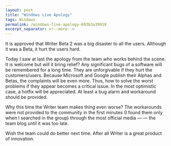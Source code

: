 ```yaml
---
layout: post
title: "Windows Live Apology"
tags: Windows
permalink: /windows-live-apology-693b3a39918
excerpt_separator: <!--more-->
---
```


It is approved that Writer Beta 2 was a big disaster to all the users. Although it was a Beta, it hurt the users hard.

Today I saw at last the apology from the team who works behind the scene. It is welcome but will it bring relief? Any significant bugs of a software will be remembered for a long time. They are unforgivable if they hurt the customers/users. Because Microsoft and Google publish their Alphas and Betas, the complaints will be even more. Thus, how to solve the worst problems if they appear becomes a critical issue. In the most optimistic case, a hotfix will be appreciated. At least a bug alarm and workaround should be provided.

Why this time the Writer team makes thing even worse? The workarounds were not provided to the community in the first minutes (I found them only when I searched in the group) through the most official media — — the team blog until it was too late.

Wish the team could do better next time. After all Writer is a great product of innovation.
<!--more-->